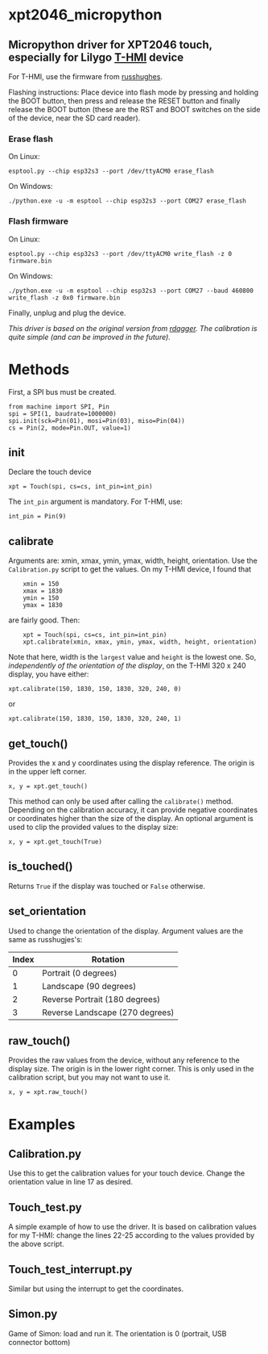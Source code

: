 # xpt2046_micropython
## Micropython driver for XPT2046 touch, especially for Lilygo [T-HMI](https://github.com/Xinyuan-LilyGO/T-HMI/tree/master) device

For T-HMI, use the firmware from [russhughes](https://github.com/russhughes/s3lcd/tree/c666663ea9ce005ca8271c470c389054274f0192/firmware/S3LCD_OCT_16M). 

Flashing instructions: Place device into flash mode by pressing and holding the BOOT button, then press and release the RESET button and finally release the BOOT button (these are the RST and BOOT switches on the side of the device, near the SD card reader).

### Erase flash

On Linux:
```
esptool.py --chip esp32s3 --port /dev/ttyACM0 erase_flash
```
On Windows:
```
./python.exe -u -m esptool --chip esp32s3 --port COM27 erase_flash
```

### Flash firmware

On Linux:
```
esptool.py --chip esp32s3 --port /dev/ttyACM0 write_flash -z 0 firmware.bin
```
On Windows:
```
./python.exe -u -m esptool --chip esp32s3 --port COM27 --baud 460800 write_flash -z 0x0 firmware.bin
```
Finally, unplug and plug the device.

*This driver is based on the original version from [rdagger](https://github.com/rdagger/micropython-ili9341/blob/d080d5bac95c0da972b26e3599f56bb0311d9ebd/xpt2046.py). The calibration is quite simple (and can be improved in the future).*

# Methods
First, a SPI bus must be created.
```
from machine import SPI, Pin
spi = SPI(1, baudrate=1000000)
spi.init(sck=Pin(01), mosi=Pin(03), miso=Pin(04))
cs = Pin(2, mode=Pin.OUT, value=1) 
```

## init
Declare the touch device
```
xpt = Touch(spi, cs=cs, int_pin=int_pin)
```
The `int_pin` argument is mandatory. For T-HMI, use:
```
int_pin = Pin(9)
```

## calibrate
Arguments are: xmin, xmax, ymin, ymax, width, height, orientation. Use the `Calibration.py` script to get the values. On my T-HMI device, I found that
```
    xmin = 150
    xmax = 1830
    ymin = 150
    ymax = 1830
```
are fairly good. Then:
```
    xpt = Touch(spi, cs=cs, int_pin=int_pin)
    xpt.calibrate(xmin, xmax, ymin, ymax, width, height, orientation)
```
Note that here, width is the `largest` value and `height` is the lowest one. So, *independently of the orientation of the display*, on the T-HMI 320 x 240 display, you have either:
```
xpt.calibrate(150, 1830, 150, 1830, 320, 240, 0)
```
or
```
xpt.calibrate(150, 1830, 150, 1830, 320, 240, 1)
```

## get_touch()
Provides the x and y coordinates using the display reference. The origin is in the upper left corner.
```
x, y = xpt.get_touch()
```
This method can only be used after calling the `calibrate()` method. Depending on the calibration accuracy, it can provide negative coordinates or coordinates higher than the size of the display. An optional argument is used to clip the provided values to the display size:
```
x, y = xpt.get_touch(True)
```

## is_touched()
Returns `True` if the display was touched or `False` otherwise.

## set_orientation
Used to change the orientation of the display. Argument values are the same as russhugjes's:

Index | Rotation
----- | --------
0     | Portrait (0 degrees)
1     | Landscape (90 degrees)
2     | Reverse Portrait (180 degrees)
3     | Reverse Landscape (270 degrees)

## raw_touch()
Provides the raw values from the device, without any reference to the display size. The origin is in the lower right corner. This is only used in the calibration script, but you may not want to use it.
```
x, y = xpt.raw_touch()
```

# Examples
## Calibration.py
Use this to get the calibration values for your touch device. Change the orientation value in line 17 as desired.

## Touch_test.py
A simple example of how to use the driver. It is based on calibration values for my T-HMI: change the lines 22-25 according to the values provided by the above script.

## Touch_test_interrupt.py
Similar but using the interrupt to get the coordinates.

## Simon.py
Game of Simon: load and run it. The orientation is 0 (portrait, USB connector bottom)
